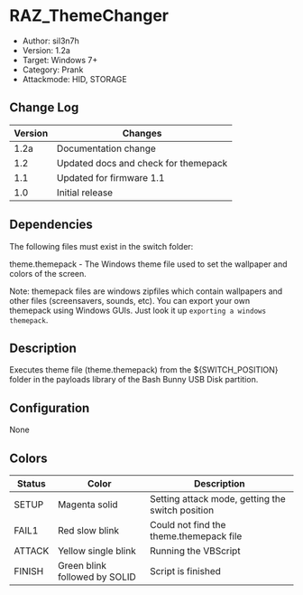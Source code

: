 # RAZ_ThemeChanger
* Author: sil3n7h
* Version: 1.2a
* Target: Windows 7+
* Category: Prank
* Attackmode: HID, STORAGE

## Change Log
| Version | Changes                                |
| ------- | ---------------------------------------|
| 1.2a    | Documentation change                   |
| 1.2     | Updated docs and check for themepack   |
| 1.1     | Updated for firmware 1.1               |
| 1.0     | Initial release                        |

## Dependencies
The following files must exist in the switch folder:

theme.themepack - The Windows theme file used to set the wallpaper and colors of the screen.

Note: themepack files are windows zipfiles which contain wallpapers and other files (screensavers, sounds, etc).  You can export your own themepack using Windows GUIs.  Just look it up `exporting a windows themepack`.

## Description
Executes theme file (theme.themepack) from the ${SWITCH_POSITION} folder in the payloads library of the Bash Bunny USB Disk partition.

## Configuration
None

## Colors
| Status    | Color                         | Description                                      |
| --------- | ------------------------------| ------------------------------------------------ |
| SETUP     | Magenta solid                 | Setting attack mode, getting the switch position | 
| FAIL1     | Red slow blink                | Could not find the theme.themepack file          | 
| ATTACK    | Yellow single blink           | Running the VBScript                             | 
| FINISH    | Green blink followed by SOLID | Script is finished                               |